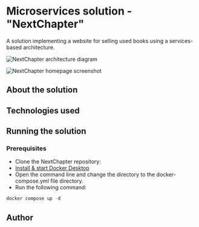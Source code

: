 # Microservices solution - "NextChapter"

A solution implementing a website for selling used books using a services-based architecture.

![NextChapter architecture diagram](resources/nextchapter_architecture.png)

![NextChapter homepage screenshot](resources/nextchapter_homepage.png)

## About the solution


## Technologies used


## Running the solution


### Prerequisites
- Clone the NextChapter repository: 
- [Install & start Docker Desktop](https://docs.docker.com/engine/install/)
- Open the command line and change the directory to the docker-compose.yml file directory.
- Run the following command:
```powershell
docker compose up -d
```

## Author
